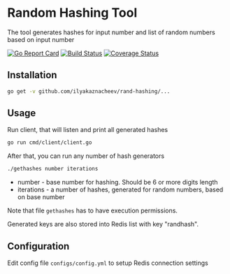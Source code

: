 # Random Hashing Tool

The tool generates hashes for input number and list of random numbers based on input number

[![Go Report Card](https://goreportcard.com/badge/github.com/ilyakaznacheev/rand-hashing)](https://goreportcard.com/report/github.com/ilyakaznacheev/rand-hashing) [![Build Status](https://travis-ci.org/ilyakaznacheev/rand-hashing.svg?branch=master)](https://travis-ci.org/ilyakaznacheev/rand-hashing) [![Coverage Status](https://coveralls.io/repos/github/ilyakaznacheev/rand-hashing/badge.svg?branch=master)](https://coveralls.io/github/ilyakaznacheev/rand-hashing?branch=master)

## Installation
```bash
go get -v github.com/ilyakaznacheev/rand-hashing/...
```

## Usage

Run client, that will listen and print all generated hashes

```bash
go run cmd/client/client.go
```

After that, you can run any number of hash generators

```bash
./gethashes number iterations
```

- number - base number for hashing. Should be 6 or more digits length
- iterations - a number of hashes, generated for random numbers, based on base number

Note that file `gethashes` has to have execution permissions.

Generated keys are also stored into Redis list with key "randhash".

## Configuration

Edit config file `configs/config.yml` to setup Redis connection settings

